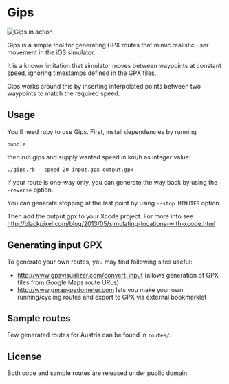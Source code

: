 # Gips

<img src="https://raw.github.com/appscape/gips/master/docs/action.gif" alt="Gips in action">

Gips is a simple tool for generating GPX routes that mimic realistic user movement in the iOS simulator.

It is a known limitation that simulator moves between waypoints at constant speed, ignoring timestamps defined in the GPX files.

Gips works around this by inserting interpolated points between two waypoints to match the required speed.

## Usage

You'll need ruby to use Gips. First, install dependencies by running

    bundle

then run gips and supply wanted speed in km/h as integer value:

    ./gips.rb --speed 20 input.gpx output.gpx

If your route is one-way only, you can generate the way back by using the `--reverse` option.

You can generate stopping at the last point by using `--stop MINUTES` option.

Then add the output.gpx to your Xcode project. For more info see http://blackpixel.com/blog/2013/05/simulating-locations-with-xcode.html

## Generating input GPX

To generate your own routes, you may find following sites useful:

* http://www.gpsvisualizer.com/convert_input (allows generation of GPX files from Google Maps route URLs)
* http://www.gmap-pedometer.com lets you make your own running/cycling routes and export to GPX via external bookmarklet

## Sample routes

Few generated routes for Austria can be found in `routes/`.

## License

Both code and sample routes are released under public domain.
